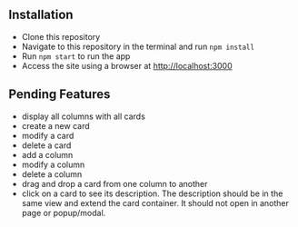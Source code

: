 ## Installation
* Clone this repository
* Navigate to this repository in the terminal and run `npm install`
* Run `npm start` to run the app
* Access the site using a browser at [http://localhost:3000](http://localhost:3000)

## Pending Features
* display all columns with all cards
* create a new card
* modify a card
* delete a card
* add a column
* modify a column
* delete a column
* drag and drop a card from one column to another
* click on a card to see its description. The description should be in the same view and extend the card container. It should not open in another page or popup/modal.